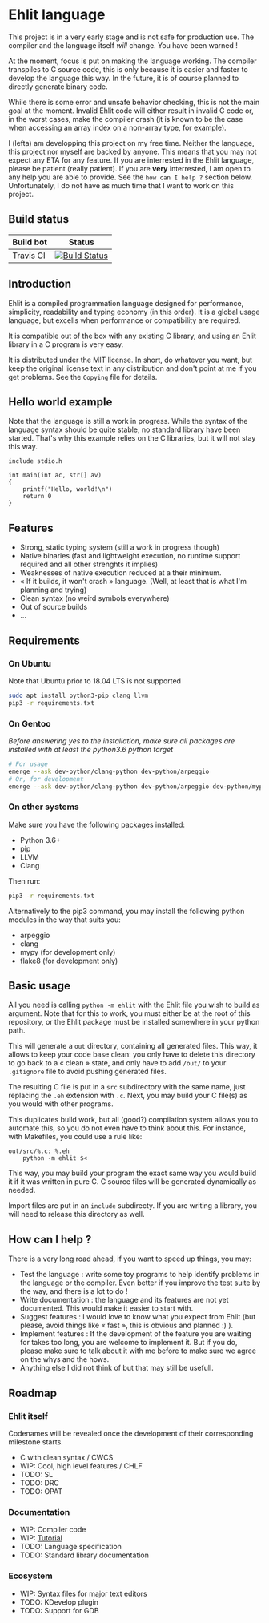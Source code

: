 # Ehlit language

This project is in a very early stage and is not safe for production use. The compiler and the
language itself *will* change. You have been warned !

At the moment, focus is put on making the language working. The compiler transpiles to C source
code, this is only because it is easier and faster to develop the language this way. In the future,
it is of course planned to directly generate binary code.

While there is some error and unsafe behavior checking, this is not the main goal at the moment.
Invalid Ehlit code will either result in invalid C code or, in the worst cases, make the compiler
crash (it is known to be the case when accessing an array index on a non-array type, for example).

I (lefta) am developping this project on my free time. Neither the language, this project nor myself
are backed by anyone. This means that you may not expect any ETA for any feature. If you are
interrested in the Ehlit language, please be patient (really patient). If you are **very**
interrested, I am open to any help you are able to provide. See the `how can I help ?` section
below. Unfortunately, I do not have as much time that I want to work on this project.

## Build status

| Build bot | Status |
|-----------|--------|
| Travis CI | [![Build Status](https://travis-ci.org/lefta/ehlit-prototype.svg?branch=master)](https://travis-ci.org/lefta/ehlit-prototype) |

## Introduction

Ehlit is a compiled programmation language designed for performance, simplicity, readability and
typing economy (in this order). It is a global usage language, but excells when performance or
compatibility are required.

It is compatible out of the box with any existing C library, and using an Ehlit library in a C
program is very easy.

It is distributed under the MIT license. In short, do whatever you want, but keep the original
license text in any distribution and don't point at me if you get problems. See the `Copying` file
for details.

## Hello world example

Note that the language is still a work in progress. While the syntax of the language syntax should
be quite stable, no standard library have been started. That's why this example relies on the C
libraries, but it will not stay this way.

```ehlit
include stdio.h

int main(int ac, str[] av)
{
    printf("Hello, world!\n")
    return 0
}
```

## Features

* Strong, static typing system (still a work in progress though)
* Native binaries (fast and lightweight execution, no runtime support required and all other
  strenghts it implies)
* Weaknesses of native execution reduced at a their minimum.
* « If it builds, it won't crash » language. (Well, at least that is what I'm planning and trying)
* Clean syntax (no weird symbols everywhere)
* Out of source builds
* ...

## Requirements

### On Ubuntu

Note that Ubuntu prior to 18.04 LTS is not supported

```bash
sudo apt install python3-pip clang llvm
pip3 -r requirements.txt
```

### On Gentoo

*Before answering yes to the installation, make sure all packages are installed with at least the
python3.6 python target*

```bash
# For usage
emerge --ask dev-python/clang-python dev-python/arpeggio
# Or, for development
emerge --ask dev-python/clang-python dev-python/arpeggio dev-python/mypy dev-python/flake8
```

### On other systems

Make sure you have the following packages installed:

* Python 3.6+
* pip
* LLVM
* Clang

Then run:

```bash
pip3 -r requirements.txt
```

Alternatively to the pip3 command, you may install the following python modules in the way that
suits you:

* arpeggio
* clang
* mypy (for development only)
* flake8 (for development only)


## Basic usage

All you need is calling `python -m ehlit` with the Ehlit file you wish to build as argument.
Note that for this to work, you must either be at the root of this repository, or the Ehlit
package must be installed somewhere in your python path.

This will generate a `out` directory, containing all generated files. This way, it allows to keep
your code base clean: you only have to delete this directory to go back to a « clean » state, and
only have to add `/out/` to your `.gitignore` file to avoid pushing generated files.

The resulting C file is put in a `src` subdirectory with the same name, just replacing the `.eh`
extension with `.c`. Next, you may build your C file(s) as you would with other programs.

This duplicates build work, but all (good?) compilation system allows you to automate this, so you
do not even have to think about this. For instance, with Makefiles, you could use a rule like:

    out/src/%.c: %.eh
        python -m ehlit $<

This way, you may build your program the exact same way you would build it if it was written in pure
C. C source files will be generated dynamically as needed.

Import files are put in an `include` subdirecty. If you are writing a library, you will need to
release this directory as well.

## How can I help ?

There is a very long road ahead, if you want to speed up things, you may:

* Test the language : write some toy programs to help identify problems in the language or the
compiler. Even better if you improve the test suite by the way, and there is a lot to do !
* Write documentation : the language and its features are not yet documented. This would make it
easier to start with.
* Suggest features : I would love to know what you expect from Ehlit (but please, avoid things like
« fast », this is obvious and planned :) ).
* Implement features : If the development of the feature you are waiting for takes too long, you are
welcome to implement it. But if you do, please make sure to talk about it with me before to make
sure we agree on the whys and the hows.
* Anything else I did not think of but that may still be usefull.

## Roadmap

### Ehlit itself

Codenames will be revealed once the development of their corresponding milestone starts.

* C with clean syntax / CWCS
* WIP: Cool, high level features / CHLF
* TODO: SL
* TODO: DRC
* TODO: OPAT

### Documentation

* WIP: Compiler code
* WIP: [Tutorial](https://github.com/lefta/ehlit-tutorial)
* TODO: Language specification
* TODO: Standard library documentation

### Ecosystem

* WIP: Syntax files for major text editors
* TODO: KDevelop plugin
* TODO: Support for GDB
